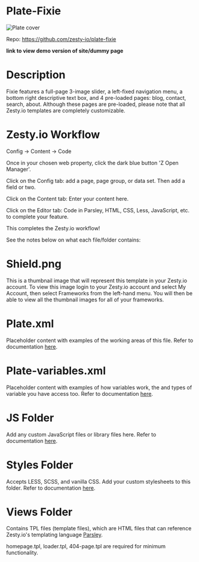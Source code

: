 # Plate-Fixie

![Plate cover](https://github.com/zesty-io/plate-fixie/blob/master/cover.png)

Repo: https://github.com/zesty-io/plate-fixie

****link to view demo version of site/dummy page****


# Description
Fixie features a full-page 3-image slider, a left-fixed navigation menu, a bottom right descriptive text box, and 4 pre-loaded pages: blog, contact, search, about.
Although these pages are pre-loaded, please note that all Zesty.io templates are completely customizable.

# Zesty.io Workflow

Config -> Content -> Code

Once in your chosen web property, click the dark blue button 'Z Open Manager'.

Click on the Config tab: add a page, page group, or data set. Then add a field or two.

Click on the Content tab: Enter your content here.

Click on the Editor tab: Code in Parsley, HTML, CSS, Less, JavaScript, etc. to complete your feature.

This completes the Zesty.io workflow!


See the notes below on what each file/folder contains:
# Shield.png
This is a thumbnail image that will represent this template in your Zesty.io account. To view this image login to your Zesty.io account and select My Account, then select Frameworks from the left-hand menu. You will then be able to view all the thumbnail images for all of your frameworks.

# Plate.xml
Placeholder content with examples of the working areas of this file.
Refer to documentation [here](https://developer.zesty.io/docs/templating/plate-xml/).

# Plate-variables.xml
Placeholder content with examples of how variables work, the and types of variable you have access too.
Refer to documentation [here](https://developer.zesty.io/docs/templating/plate-variables-xml/).

# JS Folder
Add any custom JavaScript files or library files here.
Refer to documentation [here](https://developer.zesty.io/docs/code-editor/javascript-files/).

# Styles Folder
Accepts LESS, SCSS, and vanilla CSS. Add your custom stylesheets to this folder.
Refer to documentation [here](https://developer.zesty.io/docs/code-editor/css-and-less/).

# Views Folder
Contains TPL files (template files), which are HTML files that can reference Zesty.io's templating language [Parsley](https://developer.zesty.io/parsley-templating/).

homepage.tpl, loader.tpl, 404-page.tpl are required for minimum functionality.
